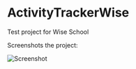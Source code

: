 # ActivityTrackerWise
Test project for Wise School

Screenshots the project:

![Screenshot](https://pixs.ru/images/2021/01/31/imagee15cc0b6dc64ad51.png)
